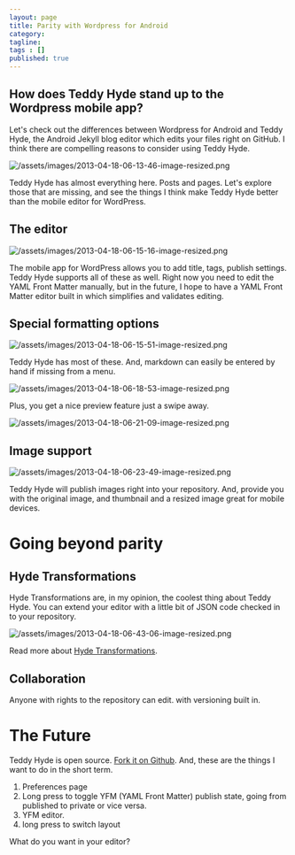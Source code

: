 ```yaml
---
layout: page
title: Parity with Wordpress for Android
category: 
tagline: 
tags : [] 
published: true
---
```


## How does Teddy Hyde stand up to the Wordpress mobile app? ## 

Let's check out the differences between Wordpress for Android and Teddy Hyde, the Android Jekyll blog editor which edits your files right on GitHub. 
I think there are compelling reasons to consider using Teddy Hyde.

![/assets/images/2013-04-18-06-13-46-image-resized.png](/assets/images/2013-04-18-06-13-46-image-resized.png)

Teddy Hyde has almost everything here. Posts and pages. Let's explore those that are missing, and see the things I think make Teddy Hyde better than the mobile editor for WordPress.

## The editor ##

![/assets/images/2013-04-18-06-15-16-image-resized.png](/assets/images/2013-04-18-06-15-16-image-resized.png)

The mobile app for WordPress allows you to add title, tags, publish settings. Teddy Hyde supports all of these as well. Right now you need to edit the YAML Front Matter manually, but in the future, I hope to have a YAML Front Matter editor built in which simplifies and validates editing.

## Special formatting options ##

![/assets/images/2013-04-18-06-15-51-image-resized.png](/assets/images/2013-04-18-06-15-51-image-resized.png)

Teddy Hyde has most of these. And, markdown can easily be entered by hand if missing from a menu. 

![/assets/images/2013-04-18-06-18-53-image-resized.png](/assets/images/2013-04-18-06-18-53-image-resized.png)

Plus, you get a nice preview feature just a swipe away.

![/assets/images/2013-04-18-06-21-09-image-resized.png](/assets/images/2013-04-18-06-21-09-image-resized.png)

## Image support ##

![/assets/images/2013-04-18-06-23-49-image-resized.png](/assets/images/2013-04-18-06-23-49-image-resized.png)

Teddy Hyde will publish images right into your repository. And, provide you with the original image, and thumbnail and a resized image great for mobile devices.

# Going beyond parity #

## Hyde Transformations ##

Hyde Transformations are, in my opinion, the coolest thing about Teddy Hyde. You can extend your editor with a little bit of JSON code checked in to your repository.

![/assets/images/2013-04-18-06-43-06-image-resized.png](/assets/images/2013-04-18-06-43-06-image-resized.png)

Read more about [Hyde Transformations](/2013/04/05/using-hyde-transformations/).

## Collaboration ##

Anyone with rights to the repository can edit. with versioning built in.

# The Future #

Teddy Hyde is open source. [Fork it on Github](http://github.com/xrd/TeddyHyde). And, these are the things I want to do in the short term.

1. Preferences page
2. Long press to toggle YFM (YAML Front Matter) publish state, going from published to private or vice versa.
3. YFM editor.
4. long press to switch layout

What do you want in your editor?
